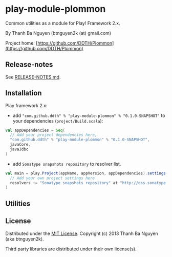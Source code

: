 play-module-plommon
===================

Common utilities as a module for Play! Framework 2.x.

By Thanh Ba Nguyen (btnguyen2k (at) gmail.com)

Project home:
[https://github.com/DDTH/Plommon](https://github.com/DDTH/Plommon)

Release-notes
-------------

See [RELEASE-NOTES.md](RELEASE-NOTES.md).

Installation
------------

Play framework 2.x:

* add `"com.github.ddth" % "play-module-plommon" % "0.1.0-SNAPSHOT"` to your dependencies (`project/Build.scala`):

```scala
val appDependencies = Seq(
  // Add your project dependencies here,
  "com.github.ddth" % "play-module-plommon" % "0.1.0-SNAPSHOT",
  javaCore,
  javaJdbc
)
```

* add `Sonatype snapshots repository` to resolver list.

```scala
val main = play.Project(appName, appVersion, appDependencies).settings(
  // Add your own project settings here
  resolvers += "Sonatype snapshots repository" at "http://oss.sonatype.org/content/repositories/snapshots/"
)
```

Utilities
---------

License
-------

Distributed under the [MIT License](http://opensource.org/licenses/mit-license.php). Copyright (c) 2013 Thanh Ba Nguyen (aka btnguyen2k).

Third party libraries are distributed under their own license(s).
